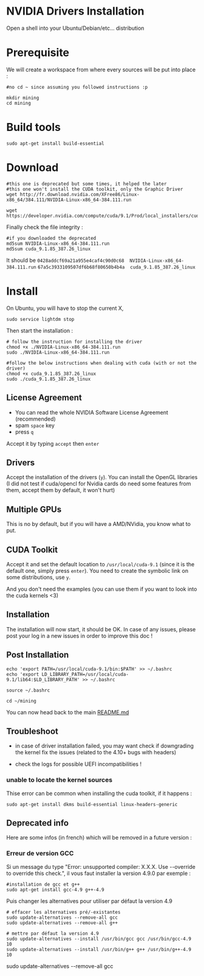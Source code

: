 # NVIDIA Drivers Installation

Open a shell into your Ubuntu/Debian/etc... distribution

# Prerequisite

We will create a workspace from where every sources will be put into place :

```
#no cd ~ since assuming you followed instructions :p

mkdir mining
cd mining
```

# Build tools

```
sudo apt-get install build-essential
```

# Download

```
#this one is deprecated but some times, it helped the later
#this one won't install the CUDA toolkit, only the Graphic Driver
wget http://fr.download.nvidia.com/XFree86/Linux-x86_64/384.111/NVIDIA-Linux-x86_64-384.111.run

wget https://developer.nvidia.com/compute/cuda/9.1/Prod/local_installers/cuda_9.1.85_387.26_linux
```

Finally check the file integrity :

```
#if you downloaded the deprecated
md5sum NVIDIA-Linux-x86_64-384.111.run
md5sum cuda_9.1.85_387.26_linux
```

It should be
`0428addcf69a21a955e4caf4c90d0c68  NVIDIA-Linux-x86_64-384.111.run`
`67a5c3933109507df6b68f80650b4b4a  cuda_9.1.85_387.26_linux`

# Install

On Ubuntu, you will have to stop the current X,

```
sudo service lightdm stop
```

Then start the installation :

```
# follow the instruction for installing the driver
chmod +x ./NVIDIA-Linux-x86_64-384.111.run
sudo ./NVIDIA-Linux-x86_64-384.111.run

#follow the below instructions when dealing with cuda (with or not the driver)
chmod +x cuda_9.1.85_387.26_linux
sudo ./cuda_9.1.85_387.26_linux
```

## License Agreement

- You can read the whole NVIDIA Software License Agreement (recommended)
- spam `space` key
- press `q`

Accept it by typing `accept` then `enter`

## Drivers

Accept the installation of the drivers (`y`). You can install the OpenGL libraries (I did not test if cuda/opencl for Nvidia cards do need some features from them, accept them by default, it won't hurt)

## Multiple GPUs

This is no by default, but if you will have a AMD/NVidia, you know what to put.

## CUDA Toolkit

Accept it and set the default location to `/usr/local/cuda-9.1` (since it is the default one, simply press `enter`). You need to create the symbolic link on some distributions, use `y`.

And you don't need the examples (you can use them if you want to look into the cuda kernels <3)

## Installation

The installation will now start, it should be OK. In case of any issues, please post your log in a new issues in order to improve this doc !

## Post Installation

```
echo 'export PATH=/usr/local/cuda-9.1/bin:$PATH' >> ~/.bashrc
echo 'export LD_LIBRARY_PATH=/usr/local/cuda-9.1/lib64:$LD_LIBRARY_PATH' >> ~/.bashrc

source ~/.bashrc

cd ~/mining
```

You can now head back to the main [README.md](README.md)

## Troubleshoot

- in case of driver installation failed, you may want check if downgrading the kernel fix the issues (related to the 4.10+ bugs with headers)

- check the logs for possible UEFI incompatibilities !

### unable to locate the kernel sources

Thise error can be common when installing the cuda toolkit, if it happens :

```
sudo apt-get install dkms build-essential linux-headers-generic
```

## Deprecated info

Here are some infos (in french) which will be removed in a future version :

### Erreur de version GCC

Si un message du type "Error: unsupported compiler: X.X.X. Use --override to override this check.", il vous faut installer la version 4.9.0 par exemple :

```
#installation de gcc et g++
sudo apt-get install gcc-4.9 g++-4.9
```


Puis changer les alternatives pour utiliser par défaut la version 4.9
```
# effacer les alternatives pré/-existantes
sudo update-alternatives --remove-all gcc
sudo update-alternatives --remove-all g++

# mettre par défaut la version 4.9
sudo update-alternatives --install /usr/bin/gcc gcc /usr/bin/gcc-4.9 10
sudo update-alternatives --install /usr/bin/g++ g++ /usr/bin/g++-4.9 10
```
sudo update-alternatives --remove-all gcc
